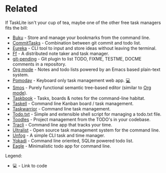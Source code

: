 # Related

If TaskLite isn't your cup of tea, maybe one of the other free task managers
fits the bill:

- [Buku] - Store and manage your bookmarks from the command line.
- [CommitTasks] - Combination between git commit and todo list.
- [Eureka] - CLI tool to input and store ideas without leaving the terminal.
- [Ff] - A distributed note taker and task manager.
- [git-pending] - Git plugin to list TODO, FIXME, TESTME, DOCME
    comments in a repository.
- [Org mode] - Notes and todo lists powered by an Emacs based plain-text system.
- [Pomoday] - Keyboard only task management web app. [💻][Pomoday GitHub]
- [Smos] - Purely functional semantic tree-based editor (similar to [Org mode]).
- [Taskbook] - Tasks, boards & notes for the command-line habitat.
- [Taskell] - Command line Kanban board / task management.
- [Taskwarrior] - Command line task management.
- [Todo.txt] - Simple and extensible shell script for managing a todo.txt file.
- [Toodles] - Project management from the TODO's in your codebase.
- [Tracli] - Command line app that tracks your time.
- [Ultralist] - Open source task management system for the command line.
- [Unfog] - A simple CLI task and time manager.
- [Yokadi] - Command line oriented, SQLite powered todo list.
- [Eagle] - Minimalistic todo app for command line.

[Buku]: https://github.com/jarun/Buku
[CommitTasks]: https://github.com/ZeroX-DG/CommitTasks
[Eagle]: https://github.com/im-n1/eagle
[Eureka]: https://github.com/simeg/eureka
[Ff]: https://github.com/ff-notes/ff
[git-pending]: https://github.com/kamranahmedse/git-pending
[Org mode]: https://orgmode.org
[Pomoday]: https://pomoday.app/
[Pomoday GitHub]: https://github.com/huytd/pomoday-v2
[Smos]: https://smos.cs-syd.eu
[Taskbook]: https://github.com/klauscfhq/taskbook
[Taskell]: https://taskell.app
[Taskwarrior]: https://github.com/GothenburgBitFactory/taskwarrior
[Todo.txt]: http://todotxt.org/
[Toodles]: https://github.com/aviaviavi/toodles
[Tracli]: https://github.com/ridvankaradag/tracli-terminal
[Ultralist]: https://ultralist.io
[Unfog]: https://github.com/unfog-io/unfog-cli
[Yokadi]: https://yokadi.github.io/

Legend:

- 💻 - Link to code
